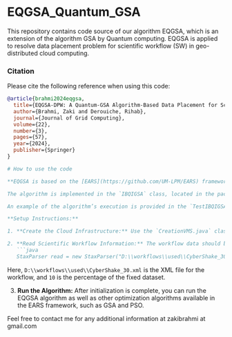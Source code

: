 # EQGSA_Quantum_GSA
This repository contains code source of our algorithm EQGSA, which is an extension of the algorithm  GSA by Quantum computing. EQGSA is applied to resolve data placement  problem for  scientific workflow (SW) in geo-distributed cloud computing. 


### Citation
Please cite the following reference when using this code:
```bibtex
@article{brahmi2024eqgsa,
  title={EQGSA-DPW: A Quantum-GSA Algorithm-Based Data Placement for Scientific Workflow in Cloud Computing Environment},
  author={Brahmi, Zaki and Derouiche, Rihab},
  journal={Journal of Grid Computing},
  volume={22},
  number={3},
  pages={57},
  year={2024},
  publisher={Springer}
}

# How to use the code

**EQGSA is based on the [EARS](https://github.com/UM-LPM/EARS) framework. It is recommended to clone this repository for use.**

The algorithm is implemented in the `IBQIGSA` class, located in the package `EARS/src/org/um/feri/ears/algorithms/so/gsa`. The data placement problem and its objective function are implemented in the `DataPlacementIWF` class, which extends the `Problem` class of EARS. This can be found in `EARS/src/org/um/feri/ears/problems/dataPlacementIWF`.

An example of the algorithm’s execution is provided in the `TestIBQIGSA` class, located at `EARS/src/org/um/feri/ears/problems/dataPlacementIWF`.

**Setup Instructions:**

1. **Create the Cloud Infrastructure:** Use the `CreationVMS.java` class in `src/algoFCA/model/` to create the cloud infrastructure (VMs, datacenters, hosts). You will need to add `cloudSim` (in `.jar` format) and other dependencies, which are available in the `jars` folder. The created cloud infrastructure is stored in a file named `configX.txt`, where `X` represents the number of VMs. An example of how to use `CreationVMS.java` is available in the `initialiseDataCenter.java` class at `src/org/um/feri/ears/problems/dataPlacementIWF/`.

2. **Read Scientific Workflow Information:** The workflow data should be in an XML file (examples are available in the `workflows` folder). To parse the XML file, use the `StaxParser.java` class located in `algoFCA/read/`. For example: 
   ```java
   StaxParser read = new StaxParser("D:\\workflows\\used\\CyberShake_30.xml", 10);
   ```
   Here, `D:\\workflows\\used\\CyberShake_30.xml` is the XML file for the workflow, and `10` is the percentage of the fixed dataset.

3. **Run the Algorithm:** After initialization is complete, you can run the EQGSA algorithm as well as other optimization algorithms available in the EARS framework, such as GSA and PSO.

Feel free to contact me for any additional information at zakibrahmi at gmail.com

